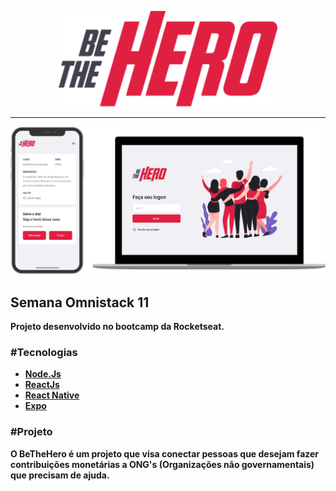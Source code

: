 
<p align="center">
  <img src=".github/bethehero.svg" width="350" title="logo">
</p>
<hr>
<img src=".github/bethehero.png" >
<h2>Semana Omnistack 11</h2>
<p><b>Projeto desenvolvido no bootcamp da Rocketseat.<b></p>
<h3>#Tecnologias</h3>
<ul>
  <li><a href='https://nodejs.org/en/'>Node.Js</a></li>
  <li><a href='https://reactjs.org/'>ReactJs</a></li>
  <li><a href='https://facebook.github.io/react-native/'>React Native</a></li>
  <li><a href='https://expo.io/'>Expo</a></li>
</ul>
<h3>#Projeto</h3>
 <p>O BeTheHero é um projeto que visa conectar pessoas que desejam fazer contribuições monetárias a ONG's (Organizações não governamentais) 
  que precisam de ajuda.</p>
